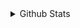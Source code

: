 <details>
  <summary>Github Stats</summary>
  <div>
    <p align="center">
      <a href="https://github.com/frimtec">
        <img src="https://github-readme-stats.vercel.app/api?username=frimtec&show_icons=true&theme=transparent">
      </a>
    </p>
    <p align="center">
      <a href="https://github.com/frimtec">
        <img src="https://github-readme-stats.vercel.app/api/top-langs/?username=frimtec&theme=transparent&layout=donut-vertical">
      </a>
    </p>
  </div>
</details>
